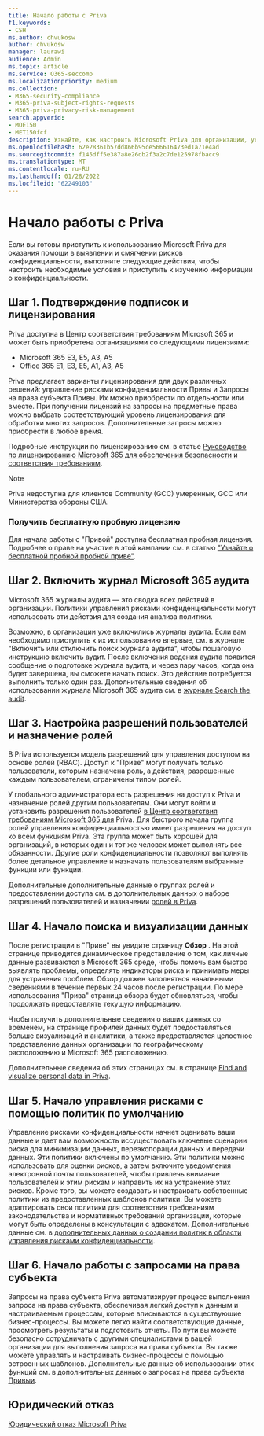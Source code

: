 ```yaml
---
title: Начало работы с Priva
f1.keywords:
- CSH
ms.author: chvukosw
author: chvukosw
manager: laurawi
audience: Admin
ms.topic: article
ms.service: O365-seccomp
ms.localizationpriority: medium
ms.collection:
- M365-security-compliance
- M365-priva-subject-rights-requests
- M365-priva-privacy-risk-management
search.appverid:
- MOE150
- MET150fcf
description: Узнайте, как настроить Microsoft Priva для организации, установить роли и разрешения и настроить важные параметры.
ms.openlocfilehash: 62e28361b57dd866b95ce566616473ed1a71e4ad
ms.sourcegitcommit: f145dff5e387a8e26db2f3a2c7de125978fbacc9
ms.translationtype: MT
ms.contentlocale: ru-RU
ms.lasthandoff: 01/28/2022
ms.locfileid: "62249103"
---
```

# <a name="get-started-with-priva"></a>Начало работы с Priva

Если вы готовы приступить к использованию Microsoft Priva для оказания помощи в выявлении и смягчении рисков конфиденциальности, выполните следующие действия, чтобы настроить необходимые условия и приступить к изучению информации о конфиденциальности.

## <a name="step-1-confirm-subscriptions-and-licensing"></a>Шаг 1. Подтверждение подписок и лицензирования

Priva доступна в Центр соответствия требованиям Microsoft 365 и [](https://compliance.microsoft.com/) может быть приобретена организациями со следующими лицензиями:

- Microsoft 365 E3, E5, A3, A5
- Office 365 E1, E3, E5, A1, A3, A5

Priva предлагает варианты лицензирования для двух различных решений: управление рисками конфиденциальности Привы и Запросы на права субъекта Привы. Их можно приобрести по отдельности или вместе. При получении лицензий на запросы на предметные права можно выбрать соответствующий уровень лицензирования для обработки многих запросов. Дополнительные запросы можно приобрести в любое время.

Подробные инструкции по лицензированию см. в статье [Руководство по лицензированию Microsoft 365 для обеспечения безопасности и соответствия требованиям](/office365/servicedescriptions/microsoft-365-service-descriptions/microsoft-365-tenantlevel-services-licensing-guidance/microsoft-365-security-compliance-licensing-guidance#privacy-management).

> [!Note]
> Priva недоступна для клиентов Community (GCC) умеренных, GCC или Министерства обороны США.

### <a name="get-free-trial-license"></a>Получить бесплатную пробную лицензию

Для начала работы с "Привой" доступна бесплатная пробная лицензия. Подробнее о праве на участие в этой кампании см. в статью ["Узнайте о бесплатной пробной пробной приве"](priva-trial.md).

## <a name="step-2-enable-the-microsoft-365-audit-log"></a>Шаг 2. Включить журнал Microsoft 365 аудита

Microsoft 365 журналы аудита — это сводка всех действий в организации. Политики управления рисками конфиденциальности могут использовать эти действия для создания анализа политики.

Возможно, в организации уже включились журналы аудита. Если вам необходимо приступить к их использованию впервые, см. [](/microsoft-365/compliance/turn-audit-log-search-on-or-off) в журнале "Включить или отключить поиск журнала аудита", чтобы пошаговую инструкцию включить аудит. После включения ведения аудита появится сообщение о подготовке журнала аудита, и через пару часов, когда она будет завершена, вы сможете начать поиск. Это действие потребуется выполнить только один раз. Дополнительные сведения об использовании журнала Microsoft 365 аудита см. в [журнале Search the audit](/microsoft-365/compliance/search-the-audit-log-in-security-and-compliance).

## <a name="step-3-set-user-permissions-and-assign-roles"></a>Шаг 3. Настройка разрешений пользователей и назначение ролей

В Priva используется модель разрешений для управления доступом на основе ролей (RBAC). Доступ к "Приве" могут получать только пользователи, которым назначена роль, а действия, разрешенные каждым пользователем, ограничены типом ролей.

У глобального администратора есть разрешения на доступ к Priva и назначение ролей другим пользователям. Они могут войти и установить разрешения пользователей [в Центр соответствия требованиям Microsoft 365 для](https://compliance.microsoft.com/) Priva. Для быстрого начала группа ролей управления конфиденциальностью имеет разрешения на доступ ко всем функциям Priva. Эта группа может быть хорошей для организаций, в которых один и тот же человек может выполнять все обязанности. Другие роли конфиденциальности позволяют выполнять более детальное управление и назначать пользователям выбранные функции или функции.

Дополнительные дополнительные данные о группах ролей и предоставлении доступа см. в дополнительных данных о наборе разрешений пользователей и назначении [ролей в Priva](priva-permissions.md).

## <a name="step-4-start-finding-and-visualizing-your-data"></a>Шаг 4. Начало поиска и визуализации данных

После регистрации в "Приве" вы увидите страницу **Обзор** . На этой странице приводится динамическое представление о том, как личные данные развиваются в Microsoft 365 среде, чтобы помочь вам быстро выявлять проблемы, определять индикаторы риска и принимать меры для устранения проблем. Обзор должен заполняться начальными сведениями в течение первых 24 часов после регистрации. По мере использования "Прива" страница обзора будет обновляться, чтобы продолжать предоставлять текущую информацию.

Чтобы получить дополнительные сведения о ваших данных со временем, на странице профилей данных будет предоставляться больше визуализаций и аналитики, а также предоставляется целостное представление данных организации по географическому расположению и Microsoft 365 расположению.

Дополнительные сведения об этих страницах см. в странице [Find and visualize personal data in Priva](priva-data-profile.md).

## <a name="step-5-start-managing-risks-with-default-policies"></a>Шаг 5. Начало управления рисками с помощью политик по умолчанию

Управление рисками конфиденциальности начнет оценивать ваши данные и дает вам возможность иссуществовать ключевые сценарии риска для минимизации данных, переэкспорации данных и передачи данных. Эти политики включены по умолчанию. Эти политики можно использовать для оценки рисков, а затем включите уведомления электронной почты пользователей, чтобы привлечь внимание пользователей к этим рискам и направить их на устранение этих рисков. Кроме того, вы можете создавать и настраивать собственные политики из предоставленных шаблонов политики. Вы можете адаптировать свои политики для соответствия требованиям законодательства и нормативных требований организации, которые могут быть определены в консультации с адвокатом. Дополнительные данные см. в [дополнительных данных о создании политик в области управления рисками конфиденциальности](risk-management-policies.md).

## <a name="step-6-get-started-with-subject-rights-requests"></a>Шаг 6. Начало работы с запросами на права субъекта

Запросы на права субъекта Priva автоматизирует процесс выполнения запроса на права субъекта, обеспечивая легкий доступ к данным и настраиваемым процессам, которые вписываются в существующие бизнес-процессы. Вы можете легко найти соответствующие данные, просмотреть результаты и подготовить отчеты. По пути вы можете безопасно сотрудничать с другими специалистами в вашей организации для выполнения запроса на права субъекта. Вы также можете управлять и настраивать бизнес-процессы с помощью встроенных шаблонов. Дополнительные данные об использовании этих функций см. в дополнительных данных о запросах на права субъекта [Привыи](subject-rights-requests.md).

## <a name="legal-disclaimer"></a>Юридический отказ

[Юридический отказ Microsoft Priva](priva-disclaimer.md)
